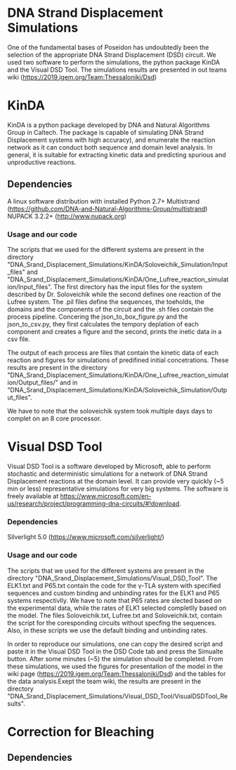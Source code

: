 # DNA Strand Displacement Simulations 

One of the fundamental bases of Poseidon has undoubtedly been the selection of the appropriate DNA Strand Displacement (DSD) circuit. We used two software to perform the simulations, the python package KinDA and the Visual DSD Tool. The simulations results are presented in out teams wiki (https://2019.igem.org/Team:Thessaloniki/Dsd)

# KinDA

KinDA is a python package developed by DNA and Natural Algorithms Group in Caltech. The package is capable of simulating DNA Strand Displacement systems with high accuracy), and enumerate the reaction network as it can conduct both sequence and domain level analysis. In general, it is suitable for extracting kinetic data and predicting spurious and unproductive reactions.

## Dependencies
A linux software distribution with installed Python 2.7+
Multistrand (https://github.com/DNA-and-Natural-Algorithms-Group/multistrand)
NUPACK 3.2.2+ (http://www.nupack.org)

### Usage and our code

The scripts that we used for the different systems are present in  the directory "DNA_Srand_Displacement_Simulations/KinDA/Soloveichik_Simulation/Input_files" and "DNA_Srand_Displacement_Simulations/KinDA/One_Lufree_reaction_simulation/Input_files". The first directory has the input files for the system described by Dr. Soloveichik while the second defines one reaction of the Lufree system. The .pil files define the sequences, the toeholds, the domains and the components of the circuit and the .sh files contain the process pipeline. Concering the json_to_box_figure.py and the json_to_csv.py, they first calculates the tempory deplation of each component and creates a figure and the second, prints the inetic data in a csv file.

The output of each process are files that contain the kinetic data of each reaction and figures for simulations of predifined initial concetrations. These results are present in the directory "DNA_Srand_Displacement_Simulations/KinDA/One_Lufree_reaction_simulation/Output_files/" and in "DNA_Srand_Displacement_Simulations/KinDA/Soloveichik_Simulation/Output_files". 

We have to note that the soloveichik system took multiple days days to complet on an 8 core processor.

# Visual DSD Tool 

Visual DSD Tool is a software developed by Microsoft, able to perform stochastic and deterministic simulations for a network of DNA Strand Displacement reactions at the domain level. It can provide very quickly (~5 min or less) representative simulations for very big systems. The software is freely available at https://www.microsoft.com/en-us/research/project/programming-dna-circuits/#!download.

### Dependencies

Silverlight 5.0 (https://www.microsoft.com/silverlight/)

### Usage and our code

The scripts that we used for the different systems are present in  the directory "DNA_Srand_Displacement_Simulations/Visual_DSD_Tool". The ELK1.txt and P65.txt contain the code for the γ-TLA system with specified sequences and custom binding and unbinding rates for the ELK1 and P65 systems respectivlly. We have to note that P65 rates are slected based on the experimental data, while the rates of ELK1 selected completlly based on the model. The files Soloveichik.txt, Lufree.txt and Soloveichik.txt, contain the script for the coresponding circuits without specfing the sequences. Also, in these scripts we use the default binding and unbinding rates.

In order to reproduce our simulations, one can copy the desired script and paste it in the Visual DSD Tool in the DSD Code tab and press the Simualte button. After some minutes (~5) the simulation should be completed. From these simulations, we used the figures for presentation of the model in the wiki page (https://2019.igem.org/Team:Thessaloniki/Dsd) and the tables for the data analysis.Exept the team wiki, the results are present in the directory "DNA_Srand_Displacement_Simulations/Visual_DSD_Tool/VisualDSDTool_Results".

# Correction for Bleaching

## Dependencies
